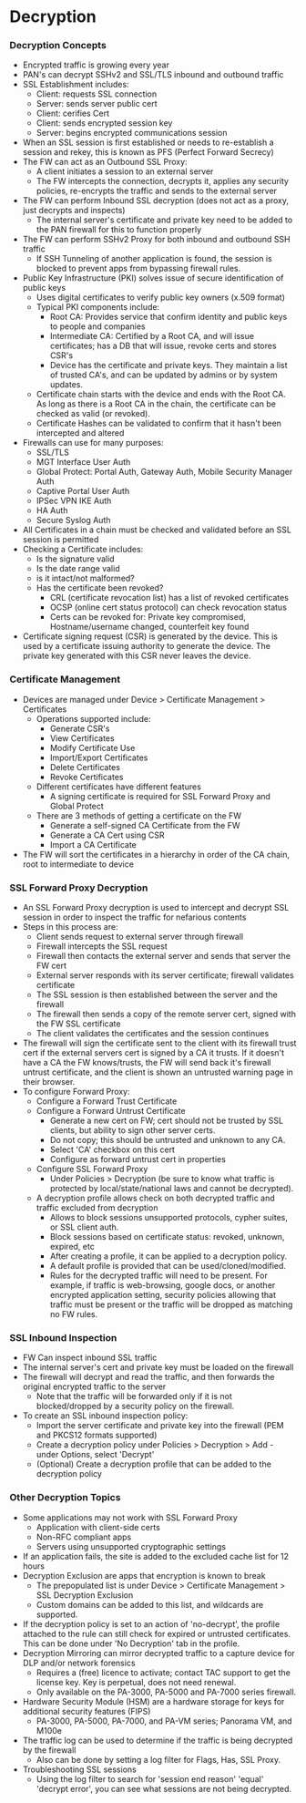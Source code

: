 # Decryption

### Decryption Concepts
* Encrypted traffic is growing every year
* PAN's can decrypt SSHv2 and SSL/TLS inbound and outbound traffic
* SSL Establishment includes:
    * Client: requests SSL connection
    * Server: sends server public cert
    * Client: cerifies Cert
    * Client: sends encrypted session key
    * Server: begins encrypted communications session
* When an SSL session is first established or needs to re-establish a session and rekey, this is known as PFS (Perfect Forward Secrecy)
* The FW can act as an Outbound SSL Proxy:
    * A client initiates a session to an external server
    * The FW intercepts the connection, decrypts it, applies any security policies, re-encrypts the traffic and sends to the external server
* The FW can perform Inbound SSL decryption (does not act as a proxy, just decrypts and inspects)
    * The internal server's certificate and private key need to be added to the PAN firewall for this to function properly
* The FW can perform SSHv2 Proxy for both inbound and outbound SSH traffic
    * If SSH Tunneling of another application is found, the session is blocked to prevent apps from bypassing firewall rules.
* Public Key Infrastructure (PKI) solves issue of secure identification of public keys
    * Uses digital certificates to verify public key owners (x.509 format)
    * Typical PKI components include:
      * Root CA: Provides service that confirm identity and public keys to people and companies
      * Intermediate CA: Certified by a Root CA, and will issue certificates; has a DB that will issue, revoke certs and stores CSR's
      * Device has the certificate and private keys. They maintain a list of trusted CA's, and can be updated by admins or by system updates.
    * Certificate chain starts with the device and ends with the Root CA. As long as there is a Root CA in the chain, the certificate can be checked as valid (or revoked).
    * Certificate Hashes can be validated to confirm that it hasn't been intercepted and altered
* Firewalls can use for many purposes:
    * SSL/TLS
    * MGT Interface User Auth
    * Global Protect: Portal Auth, Gateway Auth, Mobile Security Manager Auth
    * Captive Portal User Auth
    * IPSec VPN IKE Auth
    * HA Auth
    * Secure Syslog Auth
* All Certificates in a chain must be checked and validated before an SSL session is permitted
* Checking a Certificate includes:
    * Is the signature valid
    * Is the date range valid
    * is it intact/not malformed?
    * Has the certificate been revoked?
      * CRL (certificate revocation list) has a list of revoked certificates
      * OCSP (online cert status protocol) can check revocation status
      * Certs can be revoked for: Private key compromised, Hostname/username changed, counterfeit key found
* Certificate signing request (CSR) is generated by the device. This is used by a certificate issuing authority to generate the device. The private key generated with this CSR never leaves the device.

### Certificate Management
* Devices are managed under Device > Certificate Management > Certificates
    * Operations supported include:
         * Generate CSR's
         * View Certificates
         * Modify Certificate Use
         * Import/Export Certificates
         * Delete Certificates
         * Revoke Certificates
    * Different certificates have different features
         * A signing certificate is required for SSL Forward Proxy and Global Protect
    * There are 3 methods of getting a certificate on the FW
         * Generate a self-signed CA Certificate from the FW
         * Generate a CA Cert using CSR
         * Import a CA Certificate
* The FW will sort the certificates in a hierarchy in order of the CA chain, root to intermediate to device

### SSL Forward Proxy Decryption
* An SSL Forward Proxy decryption is used to intercept and decrypt SSL session in order to inspect the traffic for nefarious contents
* Steps in this process are:
    * Client sends request to external server through firewall
    * Firewall intercepts the SSL request
    * Firewall then contacts the external server and sends that server the FW cert
    * External server responds with its server certificate; firewall validates certificate
    * The SSL session is then established between the server and the firewall
    * The firewall then sends a copy of the remote server cert, signed with the FW SSL certificate
    * The client validates the certificates and the session continues
* The firewall will sign the certificate sent to the client with its firewall trust cert if the external servers cert is signed by a CA it trusts. If it doesn't have a CA the FW knows/trusts, the FW will send back it's firewall untrust certificate, and the client is shown an untrusted warning page in their browser.
* To configure Forward Proxy: 
    * Configure a Forward Trust Certificate
    * Configure a Forward Untrust Certificate
      * Generate a new cert on FW; cert should not be trusted by SSL clients, but ability to sign other server certs.
      * Do not copy; this should be untrusted and unknown to any CA.
      * Select 'CA' checkbox on this cert
      * Configure as forward untrust cert in properties
    * Configure SSL Forward Proxy
      * Under Policies > Decryption (be sure to know what traffic is protected by local/state/national laws and cannot be decrypted).
    * A decryption profile allows check on both decrypted traffic and traffic excluded from decryption
        * Allows to block sessions unsupported protocols, cypher suites, or SSL client auth.
        * Block sessions based on certificate status: revoked, unknown, expired, etc
        * After creating a profile, it can be applied to a decryption policy.
        * A default profile is provided that can be used/cloned/modified.
        * Rules for the decrypted traffic will need to be present. For example, if traffic is web-browsing, google docs, or another encrypted application setting, security policies allowing that traffic must be present or the traffic will be dropped as matching no FW rules.

### SSL Inbound Inspection
* FW Can inspect inbound SSL traffic
* The internal server's cert and private key must be loaded on the firewall
* The firewall will decrypt and read the traffic, and then forwards the original encrypted traffic to the server
    * Note that the traffic will be forwarded only if it is not blocked/dropped by a security policy on the firewall.
* To create an SSL inbound inspection policy:
    * Import the server certificate and private key into the firewall (PEM and PKCS12 formats supported)
    * Create a decryption policy under Policies > Decryption > Add - under Options, select 'Decrypt'
    * (Optional) Create a decryption profile that can be added to the decryption policy
    
### Other Decryption Topics
* Some applications may not work with SSL Forward Proxy
    * Application with client-side certs
    * Non-RFC compliant apps
    * Servers using unsupported cryptographic settings
* If an application fails, the site is added to the excluded cache list for 12 hours
* Decryption Exclusion are apps that encryption is known to break
    * The prepopulated list is under Device > Certificate Management > SSL Decryption Exclusion
    * Custom domains can be added to this list, and wildcards are supported.
* If the decryption policy is set to an action of 'no-decrypt', the profile attached to the rule can still check for expired or untrusted certificates. This can be done under 'No Decryption' tab in the profile.
* Decryption Mirroring can mirror decrypted traffic to a capture device for DLP and/or network forensics
    * Requires a (free) licence to activate; contact TAC support to get the license key. Key is perpetual, does not need renewal.
    * Only available on the PA-3000, PA-5000 and PA-7000 series firewall.
* Hardware Security Module (HSM) are a hardware storage for keys for additional security features (FIPS)
    * PA-3000, PA-5000, PA-7000, and PA-VM series; Panorama VM, and M100e
* The traffic log can be used to determine if the traffic is being decrypted by the firewall
    * Also can be done by setting a log filter for Flags, Has, SSL Proxy.
* Troubleshooting SSL sessions
    * Using the log filter to search for 'session end reason' 'equal' 'decrypt error', you can see what sessions are not being decrypted.
